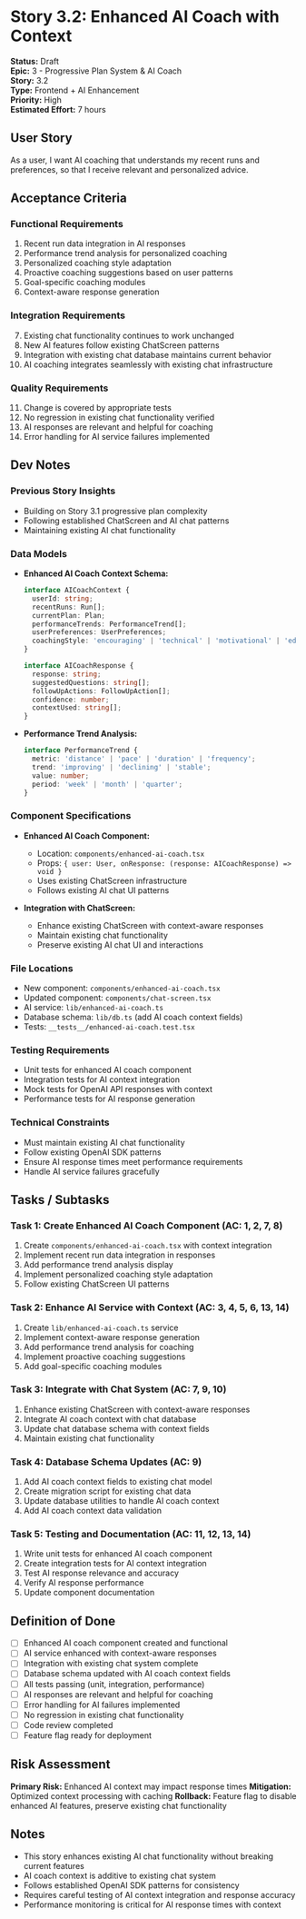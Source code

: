 # Story 3.2: Enhanced AI Coach with Context

**Status:** Draft  
**Epic:** 3 - Progressive Plan System & AI Coach  
**Story:** 3.2  
**Type:** Frontend + AI Enhancement  
**Priority:** High  
**Estimated Effort:** 7 hours  

## User Story

As a user,
I want AI coaching that understands my recent runs and preferences,
so that I receive relevant and personalized advice.

## Acceptance Criteria

### Functional Requirements
1. Recent run data integration in AI responses
2. Performance trend analysis for personalized coaching
3. Personalized coaching style adaptation
4. Proactive coaching suggestions based on user patterns
5. Goal-specific coaching modules
6. Context-aware response generation

### Integration Requirements
7. Existing chat functionality continues to work unchanged
8. New AI features follow existing ChatScreen patterns
9. Integration with existing chat database maintains current behavior
10. AI coaching integrates seamlessly with existing chat infrastructure

### Quality Requirements
11. Change is covered by appropriate tests
12. No regression in existing chat functionality verified
13. AI responses are relevant and helpful for coaching
14. Error handling for AI service failures implemented

## Dev Notes

### Previous Story Insights
- Building on Story 3.1 progressive plan complexity
- Following established ChatScreen and AI chat patterns
- Maintaining existing AI chat functionality

### Data Models
- **Enhanced AI Coach Context Schema:**
  ```typescript
  interface AICoachContext {
    userId: string;
    recentRuns: Run[];
    currentPlan: Plan;
    performanceTrends: PerformanceTrend[];
    userPreferences: UserPreferences;
    coachingStyle: 'encouraging' | 'technical' | 'motivational' | 'educational';
  }
  
  interface AICoachResponse {
    response: string;
    suggestedQuestions: string[];
    followUpActions: FollowUpAction[];
    confidence: number;
    contextUsed: string[];
  }
  ```

- **Performance Trend Analysis:**
  ```typescript
  interface PerformanceTrend {
    metric: 'distance' | 'pace' | 'duration' | 'frequency';
    trend: 'improving' | 'declining' | 'stable';
    value: number;
    period: 'week' | 'month' | 'quarter';
  }
  ```

### Component Specifications
- **Enhanced AI Coach Component:**
  - Location: `components/enhanced-ai-coach.tsx`
  - Props: `{ user: User, onResponse: (response: AICoachResponse) => void }`
  - Uses existing ChatScreen infrastructure
  - Follows existing AI chat UI patterns

- **Integration with ChatScreen:**
  - Enhance existing ChatScreen with context-aware responses
  - Maintain existing chat functionality
  - Preserve existing AI chat UI and interactions

### File Locations
- New component: `components/enhanced-ai-coach.tsx`
- Updated component: `components/chat-screen.tsx`
- AI service: `lib/enhanced-ai-coach.ts`
- Database schema: `lib/db.ts` (add AI coach context fields)
- Tests: `__tests__/enhanced-ai-coach.test.tsx`

### Testing Requirements
- Unit tests for enhanced AI coach component
- Integration tests for AI context integration
- Mock tests for OpenAI API responses with context
- Performance tests for AI response generation

### Technical Constraints
- Must maintain existing AI chat functionality
- Follow existing OpenAI SDK patterns
- Ensure AI response times meet performance requirements
- Handle AI service failures gracefully

## Tasks / Subtasks

### Task 1: Create Enhanced AI Coach Component (AC: 1, 2, 7, 8)
1. Create `components/enhanced-ai-coach.tsx` with context integration
2. Implement recent run data integration in responses
3. Add performance trend analysis display
4. Implement personalized coaching style adaptation
5. Follow existing ChatScreen UI patterns

### Task 2: Enhance AI Service with Context (AC: 3, 4, 5, 6, 13, 14)
1. Create `lib/enhanced-ai-coach.ts` service
2. Implement context-aware response generation
3. Add performance trend analysis for coaching
4. Implement proactive coaching suggestions
5. Add goal-specific coaching modules

### Task 3: Integrate with Chat System (AC: 7, 9, 10)
1. Enhance existing ChatScreen with context-aware responses
2. Integrate AI coach context with chat database
3. Update chat database schema with context fields
4. Maintain existing chat functionality

### Task 4: Database Schema Updates (AC: 9)
1. Add AI coach context fields to existing chat model
2. Create migration script for existing chat data
3. Update database utilities to handle AI coach context
4. Add AI coach context data validation

### Task 5: Testing and Documentation (AC: 11, 12, 13, 14)
1. Write unit tests for enhanced AI coach component
2. Create integration tests for AI context integration
3. Test AI response relevance and accuracy
4. Verify AI response performance
5. Update component documentation

## Definition of Done

- [ ] Enhanced AI coach component created and functional
- [ ] AI service enhanced with context-aware responses
- [ ] Integration with existing chat system complete
- [ ] Database schema updated with AI coach context fields
- [ ] All tests passing (unit, integration, performance)
- [ ] AI responses are relevant and helpful for coaching
- [ ] Error handling for AI failures implemented
- [ ] No regression in existing chat functionality
- [ ] Code review completed
- [ ] Feature flag ready for deployment

## Risk Assessment

**Primary Risk:** Enhanced AI context may impact response times
**Mitigation:** Optimized context processing with caching
**Rollback:** Feature flag to disable enhanced AI features, preserve existing chat functionality

## Notes

- This story enhances existing AI chat functionality without breaking current features
- AI coach context is additive to existing chat system
- Follows established OpenAI SDK patterns for consistency
- Requires careful testing of AI context integration and response accuracy
- Performance monitoring is critical for AI response times with context 